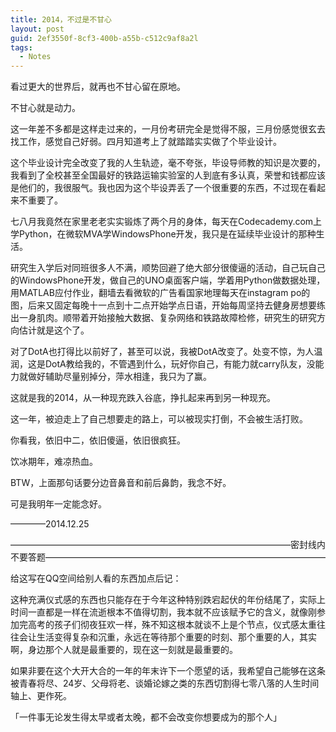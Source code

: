 ```yaml
---
title: 2014，不过是不甘心
layout: post
guid: 2ef3550f-8cf3-400b-a55b-c512c9af8a2l
tags:
  - Notes
---
```


<!--
[![bridge to wonderland]({{ site.baseurl }}/media/files/2014/09/05/bridge-to-wonderland.jpg)](http://500px.com/photo/82158657)

[Lucian](http://lucianmarin.com/ "Lucian")
-->

看过更大的世界后，就再也不甘心留在原地。

不甘心就是动力。

这一年差不多都是这样走过来的，一月份考研完全是觉得不服，三月份感觉很玄去找工作，感觉自己好弱。四月知道考上了就踏踏实实做了个毕业设计。

这个毕业设计完全改变了我的人生轨迹，毫不夸张，毕设导师教的知识是次要的，我看到了全校甚至全国最好的铁路运输实验室的人到底有多认真，荣誉和钱都应该是他们的，我很服气。我也因为这个毕设弄丢了一个很重要的东西，不过现在看起来不重要了。

七八月我竟然在家里老老实实锻炼了两个月的身体，每天在Codecademy.com上学Python，在微软MVA学WindowsPhone开发，我只是在延续毕业设计的那种生活。

研究生入学后对同班很多人不满，顺势回避了绝大部分很傻逼的活动，自己玩自己的WindowsPhone开发，做自己的UNO桌面客户端，学着用Python做数据处理，用MATLAB应付作业，翻墙去看微软的广告看国家地理每天在instagram po的图，后来又固定每晚十一点到十二点开始学点日语，开始每周坚持去健身房想要练出一身肌肉。顺带着开始接触大数据、复杂网络和铁路故障检修，研究生的研究方向估计就是这个了。

对了DotA也打得比以前好了，甚至可以说，我被DotA改变了。处变不惊，为人温润，这是DotA教给我的，不管遇到什么，玩好你自己，有能力就carry队友，没能力就做好辅助尽量别掉分，萍水相逢，我只为了赢。

这就是我的2014，从一种现充跌入谷底，挣扎起来再到另一种现充。

这一年，被迫走上了自己想要走的路上，可以被现实打倒，不会被生活打败。
 
你看我，依旧中二，依旧傻逼，依旧很疯狂。

饮冰期年，难凉热血。

BTW，上面那句话要分边音鼻音和前后鼻韵，我念不好。

可是我明年一定能念好。 

————2014.12.25

————————————————————————————————密封线内不要答题————————————————————————————————

给这写在QQ空间给别人看的东西加点后记：

这种充满仪式感的东西也只能存在于今年这种特别跌宕起伏的年份结尾了，实际上时间一直都是一样在流逝根本不值得切割，我本就不应该赋予它的含义，就像刚参加完高考的孩子们彻夜狂欢一样，殊不知这根本就谈不上是个节点，仪式感太重往往会让生活变得复杂和沉重，永远在等待那个重要的时刻、那个重要的人，其实啊，身边那个人就是最重要的，现在这一刻就是最重要的。

如果非要在这个大开大合的一年的年末许下一个愿望的话，我希望自己能够在这条被青春将尽、24岁、父母将老、谈婚论嫁之类的东西切割得七零八落的人生时间轴上、更作死。

「一件事无论发生得太早或者太晚，都不会改变你想要成为的那个人」